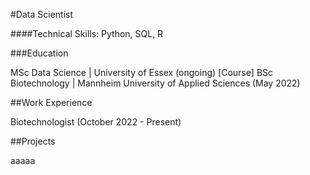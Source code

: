 #Data Scientist




####Technical Skills: Python, SQL, R

###Education

MSc Data Science | University of Essex (ongoing) [Course] 
BSc Biotechnology | Mannheim University of Applied Sciences (May 2022)

##Work Experience

Biotechnologist (October 2022 - Present)

##Projects

aaaaa
